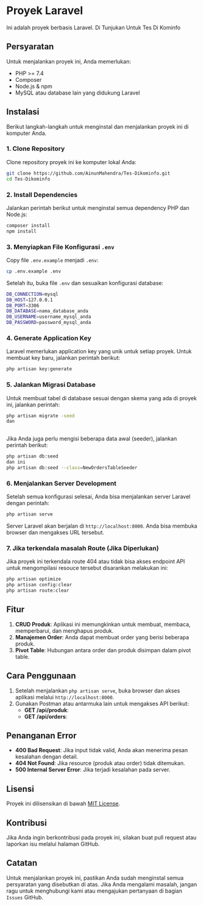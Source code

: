 # Proyek Laravel

Ini adalah proyek berbasis Laravel. Di Tunjukan Untuk Tes Di Kominfo

## Persyaratan

Untuk menjalankan proyek ini, Anda memerlukan:

- PHP >= 7.4
- Composer
- Node.js & npm
- MySQL atau database lain yang didukung Laravel

## Instalasi

Berikut langkah-langkah untuk menginstal dan menjalankan proyek ini di komputer Anda.

### 1. Clone Repository

Clone repository proyek ini ke komputer lokal Anda:

```bash
git clone https://github.com/AinunMahendra/Tes-Dikominfo.git
cd Tes-Dikominfo
```

### 2. Install Dependencies

Jalankan perintah berikut untuk menginstal semua dependency PHP dan Node.js:

```bash
composer install
npm install
```

### 3. Menyiapkan File Konfigurasi `.env`

Copy file `.env.example` menjadi `.env`:

```bash
cp .env.example .env
```

Setelah itu, buka file `.env` dan sesuaikan konfigurasi database:

```bash
DB_CONNECTION=mysql
DB_HOST=127.0.0.1
DB_PORT=3306
DB_DATABASE=nama_database_anda
DB_USERNAME=username_mysql_anda
DB_PASSWORD=password_mysql_anda
```

### 4. Generate Application Key

Laravel memerlukan application key yang unik untuk setiap proyek. Untuk membuat key baru, jalankan perintah berikut:

```bash
php artisan key:generate
```

### 5. Jalankan Migrasi Database

Untuk membuat tabel di database sesuai dengan skema yang ada di proyek ini, jalankan perintah:

```bash
php artisan migrate -seed
dan 
 
```

Jika Anda juga perlu mengisi beberapa data awal (seeder), jalankan perintah berikut:

```bash
php artisan db:seed
dan ini
php artisan db:seed --class=NewOrdersTableSeeder
```

### 6. Menjalankan Server Development

Setelah semua konfigurasi selesai, Anda bisa menjalankan server Laravel dengan perintah:

```bash
php artisan serve
```

Server Laravel akan berjalan di `http://localhost:8000`. Anda bisa membuka browser dan mengakses URL tersebut.

### 7. Jika terkendala masalah Route (Jika Diperlukan)

Jika proyek ini terkendala route 404 atau tidak bisa akses endpoint API untuk mengompilasi resouce tersebut disarankan melakukan ini:

```bash
php artisan optimize
php artisan config:clear
php artisan route:clear
```


## Fitur

1. **CRUD Produk**: Aplikasi ini memungkinkan untuk membuat, membaca, memperbarui, dan menghapus produk.
2. **Manajemen Order**: Anda dapat membuat order yang berisi beberapa produk.
3. **Pivot Table**: Hubungan antara order dan produk disimpan dalam pivot table.

## Cara Penggunaan

1. Setelah menjalankan `php artisan serve`, buka browser dan akses aplikasi melalui `http://localhost:8000`.
2. Gunakan Postman atau antarmuka lain untuk mengakses API berikut:
   - **GET /api/produk**: 
   - **GET /api/orders**: 

## Penanganan Error

- **400 Bad Request**: Jika input tidak valid, Anda akan menerima pesan kesalahan dengan detail.
- **404 Not Found**: Jika resource (produk atau order) tidak ditemukan.
- **500 Internal Server Error**: Jika terjadi kesalahan pada server.

## Lisensi

Proyek ini dilisensikan di bawah [MIT License](LICENSE).

## Kontribusi

Jika Anda ingin berkontribusi pada proyek ini, silakan buat pull request atau laporkan isu melalui halaman GitHub.

## Catatan

Untuk menjalankan proyek ini, pastikan Anda sudah menginstal semua persyaratan yang disebutkan di atas. Jika Anda mengalami masalah, jangan ragu untuk menghubungi kami atau mengajukan pertanyaan di bagian `Issues` GitHub.

